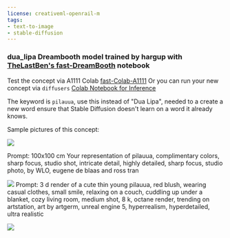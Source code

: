 ```yaml
---
license: creativeml-openrail-m
tags:
- text-to-image
- stable-diffusion
---
```

### dua_lipa Dreambooth model trained by hargup with [TheLastBen's fast-DreamBooth](https://colab.research.google.com/github/TheLastBen/fast-stable-diffusion/blob/main/fast-DreamBooth.ipynb) notebook


Test the concept via A1111 Colab [fast-Colab-A1111](https://colab.research.google.com/github/TheLastBen/fast-stable-diffusion/blob/main/fast_stable_diffusion_AUTOMATIC1111.ipynb)
Or you can run your new concept via `diffusers` [Colab Notebook for Inference](https://colab.research.google.com/github/huggingface/notebooks/blob/main/diffusers/sd_dreambooth_inference.ipynb)

The keyword is `pilauua`, use this instead of "Dua Lipa", needed to a create a new word ensure that Stable Diffusion doesn't learn on a word it already knows.

Sample pictures of this concept:


![](https://i.imgur.com/ml9FxTt.png)

Prompt: 100x100 cm Your representation of pilauua, complimentary colors, sharp focus, studio shot, intricate detail, highly detailed, sharp focus, studio photo, by WLO, eugene de blaas and ross tran


![](https://pbs.twimg.com/media/FjHnXCpUUAAvdBj?format=jpg&name=small)
Prompt: 3 d render of a cute thin young pilauua, red blush, wearing casual clothes, small smile, relaxing on a couch, cuddling up under a blanket, cozy living room, medium shot, 8 k, octane render, trending on artstation, art by artgerm, unreal engine 5, hyperrealism, hyperdetailed, ultra realistic



![](https://pbs.twimg.com/media/FjHnXCiVEAMsOJh?format=jpg&name=small)

